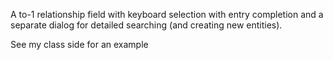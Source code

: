 A to-1 relationship field with keyboard selection with entry completion and a separate dialog for detailed searching (and creating new entities).See my class side for an example